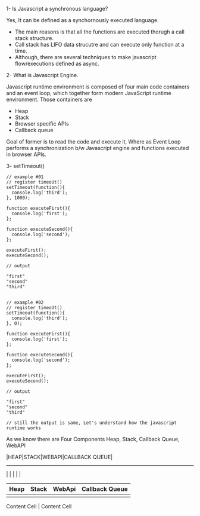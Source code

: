 1-  Is Javascript a synchronous language?

Yes, It can be defined as a synchornously executed language. 

- The main reasons is that all the functions are executed thorugh a call stack structure.
- Call stack has LIFO data strucutre and can execute only function at a time.
- Although, there are several techniques to make javascript flow/executions defined as async.

2- What is Javascript Engine.

Javascript runtime environment is composed of four main code containers and an event loop, which together form modern JavaScript runtime environment. Those containers are

- Heap
- Stack
- Browser specific APIs
- Callback queue

Goal of former is to read the code and execute it, Where as Event Loop performs a synchronization b/w Javascript engine and functions executed in browser APIs.

3- setTimeout()

```
// example #01
// register timeoUt()
setTimeout(function(){
  console.log('third');
}, 1000);

function executeFirst(){
  console.log('first');
};

function executeSecond(){
  console.log('second');
};

executeFirst();
executeSecond();

// output

"first"
"second"
"third"


// example #02
// register timeoUt()
setTimeout(function(){
  console.log('third');
}, 0);

function executeFirst(){
  console.log('first');
};

function executeSecond(){
  console.log('second');
};

executeFirst();
executeSecond();

// output

"first"
"second"
"third"

// still the output is same, Let's understand how the javascript runtime works

```

As we know there are Four Components Heap, Stack, Callback Queue, WebAPI

|HEAP|STACK|WEBAPI|CALLBACK QUEUE|
- - - -
| | | | |

Heap|Stack|WebApi|Callback Queue
--|--|--|-
|||
 


Content Cell  | Content Cell

